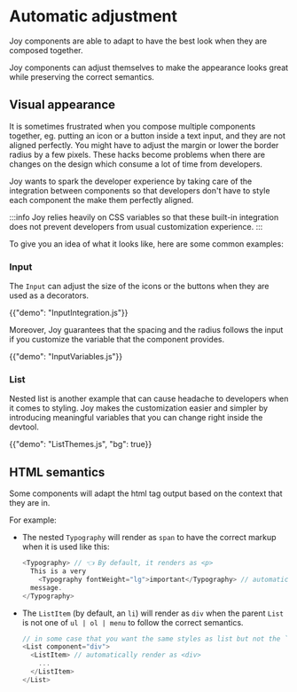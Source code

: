 # Automatic adjustment

<p class="description">Joy components are able to adapt to have the best look when they are composed together.</p>

Joy components can adjust themselves to make the appearance looks great while preserving the correct semantics.

## Visual appearance

It is sometimes frustrated when you compose multiple components together, eg. putting an icon or a button inside a text input, and they are not aligned perfectly. You might have to adjust the margin or lower the border radius by a few pixels. These hacks become problems when there are changes on the design which consume a lot of time from developers.

Joy wants to spark the developer experience by taking care of the integration between components so that developers don't have to style each component the make them perfectly aligned.

:::info
Joy relies heavily on CSS variables so that these built-in integration does not prevent developers from usual customization experience.
:::

To give you an idea of what it looks like, here are some common examples:

### Input

The `Input` can adjust the size of the icons or the buttons when they are used as a decorators.

{{"demo": "InputIntegration.js"}}

Moreover, Joy guarantees that the spacing and the radius follows the input if you customize the variable that the component provides.

{{"demo": "InputVariables.js"}}

### List

Nested list is another example that can cause headache to developers when it comes to styling. Joy makes the customization easier and simpler by introducing meaningful variables that you can change right inside the devtool.

{{"demo": "ListThemes.js", "bg": true}}

## HTML semantics

Some components will adapt the html tag output based on the context that they are in.

For example:

- The nested `Typography` will render as `span` to have the correct markup when it is used like this:

  ```js
  <Typography> // 👈 By default, it renders as <p>
    This is a very
      <Typography fontWeight="lg">important</Typography> // automatically render as <span>
    message.
  </Typography>
  ```

- The `ListItem` (by default, an `li`) will render as `div` when the parent `List` is not one of `ul | ol | menu` to follow the correct semantics.
  ```js
  // in some case that you want the same styles as list but not the `ul` tag.
  <List component="div">
    <ListItem> // automatically render as <div>
      ...
    </ListItem>
  </List>
  ```
